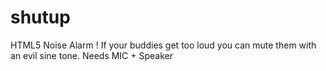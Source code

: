 # shutup
HTML5 Noise Alarm ! If your buddies get too loud you can mute them with an evil sine tone. Needs MIC + Speaker
